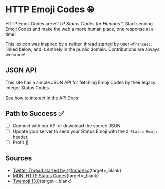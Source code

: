 # HTTP Emoji Codes :globe_with_meridians:

HTTP Emoji Codes are *HTTP Status Codes for Humans™*. Start sending Emoji Codes and
make the web a more human place, one response at a time!

This lexicon was inspired by a twitter thread started by user `@francesc`, linked below,
and is entirely in the public domain. Contributions are always welcome!

## JSON API

This site has a simple JSON API for fetching Emoji Codes by their legacy integer Status
Codes.

See how to interact in the [API Docs](api/index.md)

## Path to Success :white_check_mark:

- [ ] Connect with our API or download the source JSON.
- [ ] Update your server to send your Status Emoji with the `X-Status-Emoji` header.
- [ ] Profit :money_mouth_face:

## Sources

- [Twitter Thread started by @francesc](https://twitter.com/francesc/status/1271200986447482880){target=_blank}
- [MDN: HTTP Status Codes](https://developer.mozilla.org/en-US/docs/Web/HTTP/Status){target=_blank}
- [Twemoji 13.0](https://emojipedia.org/twitter/){target=_blank}
